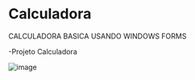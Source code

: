 # Calculadora
CALCULADORA BASICA USANDO WINDOWS FORMS

-Projeto Calculadora 


![image](https://user-images.githubusercontent.com/103529259/173882117-6422cebe-d5fb-492b-ae99-6233fd6f78e7.png)
